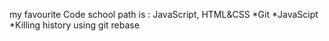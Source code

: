 my favourite Code school path is : JavaScript, HTML&CSS
*Git
*JavaScipt
*Killing history using git rebase
